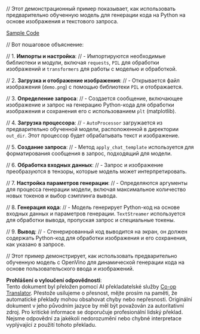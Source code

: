 <!--
CO_OP_TRANSLATOR_METADATA:
{
  "original_hash": "d7d7afa242a4a041ff4193546d4baf16",
  "translation_date": "2025-05-09T20:02:01+00:00",
  "source_file": "md/02.Application/04.Vision/Phi3/E2E_OpenVino_Phi3Vision.md",
  "language_code": "cs"
}
-->
// Этот демонстрационный пример показывает, как использовать предварительно обученную модель для генерации кода на Python на основе изображения и текстового запроса.

[Sample Code](../../../../../../code/06.E2E/E2E_OpenVino_Phi3-vision.ipynb)

// Вот пошаговое объяснение:

// 1. **Импорты и настройка**:
//    - Импортируются необходимые библиотеки и модули, включая `requests`, `PIL` для обработки изображений и `transformers` для работы с моделью и обработкой.

// 2. **Загрузка и отображение изображения**:
//    - Открывается файл изображения (`demo.png`) с помощью библиотеки `PIL` и отображается.

// 3. **Определение запроса**:
//    - Создается сообщение, включающее изображение и запрос на генерацию Python-кода для обработки изображения и сохранения его с использованием `plt` (matplotlib).

// 4. **Загрузка процессора**:
//    - `AutoProcessor` загружается из предварительно обученной модели, расположенной в директории `out_dir`. Этот процессор будет обрабатывать текст и изображение.

// 5. **Создание запроса**:
//    - Метод `apply_chat_template` используется для форматирования сообщения в запрос, подходящий для модели.

// 6. **Обработка входных данных**:
//    - Запрос и изображение преобразуются в тензоры, которые модель может интерпретировать.

// 7. **Настройка параметров генерации**:
//    - Определяются аргументы для процесса генерации модели, включая максимальное количество новых токенов и выбор сэмплинга вывода.

// 8. **Генерация кода**:
//    - Модель генерирует Python-код на основе входных данных и параметров генерации. `TextStreamer` используется для обработки вывода, пропуская запрос и специальные токены.

// 9. **Вывод**:
//    - Сгенерированный код выводится на экран, он должен содержать Python-код для обработки изображения и его сохранения, как указано в запросе.

// Этот пример демонстрирует, как использовать предварительно обученную модель с OpenVino для динамической генерации кода на основе пользовательского ввода и изображений.

**Prohlášení o vyloučení odpovědnosti**:  
Tento dokument byl přeložen pomocí AI překladatelské služby [Co-op Translator](https://github.com/Azure/co-op-translator). Přestože usilujeme o přesnost, mějte prosím na paměti, že automatické překlady mohou obsahovat chyby nebo nepřesnosti. Originální dokument v jeho původním jazyce by měl být považován za autoritativní zdroj. Pro kritické informace se doporučuje profesionální lidský překlad. Nejsme odpovědní za jakékoli nedorozumění nebo chybné interpretace vyplývající z použití tohoto překladu.